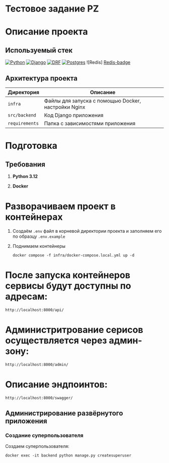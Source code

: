 # Тестовое задание PZ

# Описание проекта

## Используемый стек

[![Python][Python-badge]][Python-url]
[![Django][Django-badge]][Django-url]
[![DRF][DRF-badge]][DRF-url]
[![Postgres][Postgres-badge]][Postgres-url]
![Redis] [Redis-badge][Redis-url]


## Архитектура проекта

| Директория    | Описание                                                |
|---------------|---------------------------------------------------------|
| `infra`       | Файлы для запуска с помощью Docker, настройки Nginx     |
| `src/backend` | Код Django приложения                                   |
| `requirements` | Папка с зависимостями приложения                                  |


# Подготовка

## Требования

1. **Python 3.12**

2. **Docker**


# Разворачиваем проект в контейнерах
1. Создаём `.env` файл в корневой директории проекта и заполняем его по
образцу `.env.example`

2. Поднимаем контейнеры
   ```shell
   docker compose -f infra/docker-compose.local.yml up -d
   ```

# После запуска контейнеров сервисы будут доступны по адресам:

```http://localhost:8000/api/```

# Администритрование серисов осуществляется через админ-зону:

```http://localhost:8000/admin/```

# Описание эндпоинтов:

```http://localhost:8000/swagger/```


## Администрирование развёрнутого приложения
### Создание суперпользователя

Создаем суперпользователя:
```shell
docker exec -it backend python manage.py createsuperuser
```

<!-- MARKDOWN LINKS & BADGES -->

[Python-url]: https://www.python.org/

[Python-badge]: https://img.shields.io/badge/Python-376f9f?style=for-the-badge&logo=python&logoColor=white

[Django-url]: https://github.com/django/django

[Django-badge]: https://img.shields.io/badge/Django-0c4b33?style=for-the-badge&logo=django&logoColor=white

[DRF-url]: https://github.com/encode/django-rest-framework

[DRF-badge]: https://img.shields.io/badge/DRF-a30000?style=for-the-badge


[Postgres-url]: https://www.postgresql.org/

[Postgres-badge]: https://img.shields.io/badge/postgres-306189?style=for-the-badge&logo=postgresql&logoColor=white

[Redis-badge]:(https://img.shields.io/badge/redis-%23DD0031.svg?style=for-the-badge&logo=redis&logoColor=white)
[Redis-url]: https://redis.io/
